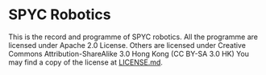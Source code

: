 SPYC Robotics
=============
This is the record and programme of SPYC robotics.
All the programme are licensed under Apache 2.0 License.
Others are licensed under Creative Commons Attribution-ShareAlike 3.0 Hong Kong (CC BY-SA 3.0 HK)
You may find a copy of the license at [LICENSE.md](LICENSE.md).

